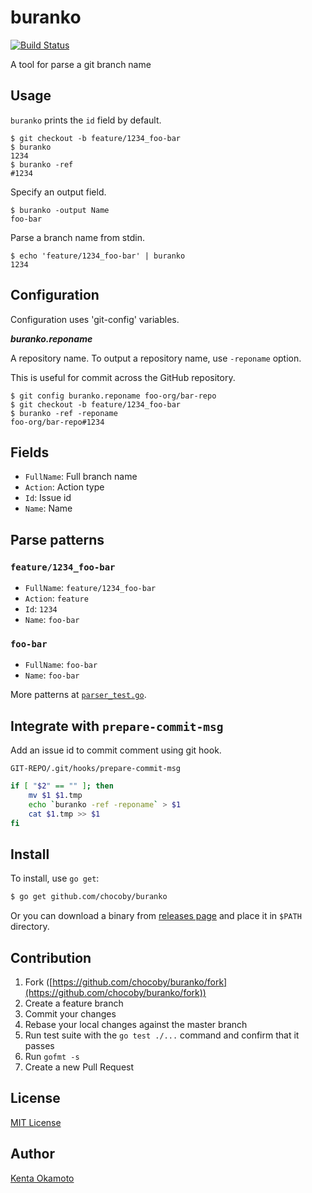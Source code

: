 # buranko

[![Build Status](https://travis-ci.org/chocoby/buranko.svg?branch=master)](https://travis-ci.org/chocoby/buranko)

A tool for parse a git branch name

## Usage

`buranko` prints the `id` field by default.

```
$ git checkout -b feature/1234_foo-bar
$ buranko
1234
$ buranko -ref
#1234
```

Specify an output field.

```
$ buranko -output Name
foo-bar
```

Parse a branch name from stdin.

```
$ echo 'feature/1234_foo-bar' | buranko
1234
```

## Configuration

Configuration uses 'git-config' variables.

***buranko.reponame***

A repository name.
To output a repository name, use `-reponame` option.

This is useful for commit across the GitHub repository.

```
$ git config buranko.reponame foo-org/bar-repo
$ git checkout -b feature/1234_foo-bar
$ buranko -ref -reponame
foo-org/bar-repo#1234
```


## Fields

* `FullName`: Full branch name
* `Action`: Action type
* `Id`: Issue id
* `Name`: Name

## Parse patterns

### `feature/1234_foo-bar`

* `FullName`: `feature/1234_foo-bar`
* `Action`: `feature`
* `Id`: `1234`
* `Name`: `foo-bar`

### `foo-bar`

* `FullName`: `foo-bar`
* `Name`: `foo-bar`

More patterns at [`parser_test.go`](https://github.com/chocoby/buranko/blob/master/parser_test.go).

## Integrate with `prepare-commit-msg`

Add an issue id to commit comment using git hook.

`GIT-REPO/.git/hooks/prepare-commit-msg`

```sh
if [ "$2" == "" ]; then
    mv $1 $1.tmp
    echo `buranko -ref -reponame` > $1
    cat $1.tmp >> $1
fi
```

## Install

To install, use `go get`:

```bash
$ go get github.com/chocoby/buranko
```

Or you can download a binary from [releases page](https://github.com/chocoby/buranko/releases) and place it in `$PATH` directory.

## Contribution

1. Fork ([https://github.com/chocoby/buranko/fork](https://github.com/chocoby/buranko/fork))
1. Create a feature branch
1. Commit your changes
1. Rebase your local changes against the master branch
1. Run test suite with the `go test ./...` command and confirm that it passes
1. Run `gofmt -s`
1. Create a new Pull Request

## License

[MIT License](http://chocoby.mit-license.org)

## Author

[Kenta Okamoto](https://github.com/chocoby)
